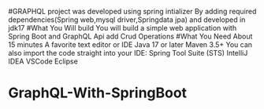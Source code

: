 #GRAPHQL
project was developed using spring intializer By adding required dependencies(Spring web,mysql driver,Springdata jpa) and developed in jdk17 
#What You Will build
You will build a simple web application with Spring Boot and GraphQL Api add Crud Operations
#What You Need
About 15 minutes
A favorite text editor or IDE
Java 17 or later
Maven 3.5+
You can also import the code straight into your IDE:
Spring Tool Suite (STS)
IntelliJ IDEA
VSCode
Eclipse
# GraphQL-With-SpringBoot
